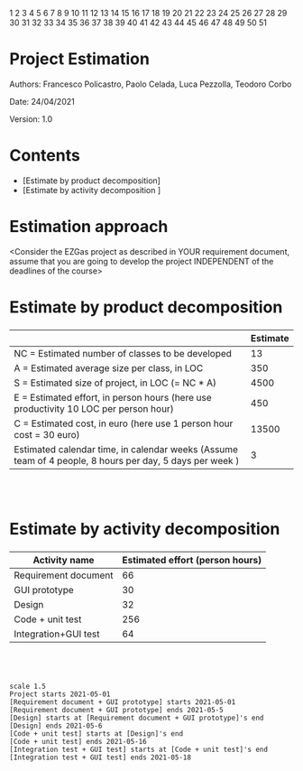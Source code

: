 1
2
3
4
5
6
7
8
9
10
11
12
13
14
15
16
17
18
19
20
21
22
23
24
25
26
27
28
29
30
31
32
33
34
35
36
37
38
39
40
41
42
43
44
45
46
47
48
49
50
51
# Project Estimation  
Authors: Francesco Policastro, Paolo Celada, Luca Pezzolla, Teodoro Corbo

Date: 24/04/2021

Version: 1.0

# Contents
- [Estimate by product decomposition]
- [Estimate by activity decomposition ]
# Estimation approach
<Consider the EZGas  project as described in YOUR requirement document, assume that you are going to develop the project INDEPENDENT of the deadlines of the course>
# Estimate by product decomposition
### 
|             | Estimate                        |             
| ----------- | ------------------------------- |  
| NC =  Estimated number of classes to be developed   |              13               |             
|  A = Estimated average size per class, in LOC       |                  350          | 
| S = Estimated size of project, in LOC (= NC * A) | 4500 |
| E = Estimated effort, in person hours (here use productivity 10 LOC per person hour)  |                450                      |   
| C = Estimated cost, in euro (here use 1 person hour cost = 30 euro) | 13500 | 
| Estimated calendar time, in calendar weeks (Assume team of 4 people, 8 hours per day, 5 days per week ) |         3           |               

<br />
<br />

# Estimate by activity decomposition
### 
|         Activity name    | Estimated effort (person hours)   |             
| ----------- | ------------------------------- | 
| Requirement document| 66 |
| GUI prototype | 30 |
|Design| 32 |
|Code + unit test| 256 |
|Integration+GUI test| 64 |
###
<br />
<br />

```plantuml
scale 1.5
Project starts 2021-05-01
[Requirement document + GUI prototype] starts 2021-05-01
[Requirement document + GUI prototype] ends 2021-05-5
[Design] starts at [Requirement document + GUI prototype]'s end 
[Design] ends 2021-05-6
[Code + unit test] starts at [Design]'s end 
[Code + unit test] ends 2021-05-16
[Integration test + GUI test] starts at [Code + unit test]'s end
[Integration test + GUI test] ends 2021-05-18
```
